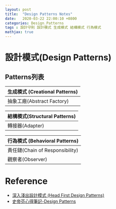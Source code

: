 ```yaml
---
layout: post
title:  "Design Patterns Notes"
date:   2020-03-22 22:00:10 +0800
categories: Design_Patterns
tags : 設計守則 設計模式 生成模式 結構模式 行為模式
mathjax: true
---
```

# 設計模式(Design Patterns)

## Patterns列表


| 生成模式 (Creational Patterns) | 
|  ----  |
|抽象工廠(Abstract Factory)|建立者(Builder)|工廠方法(Factory Method)|雛形(Prototype)|獨體(Singleton)|


|結構模式(Structural Patterns)|
|  ----  |
|轉接器(Adapter)|橋樑(Bridge)|合成(Composite)|裝飾者(Decorator)|表象(Facade)|繩量級(Flyweight)|代理人(Proxy)|


|行為模式 (Behavioral Patterns)|
|  ----  |
|責任鏈(Chain of Responsibility)|命令(Command)|翻譯者(Interpreter)|反覆器(Iterator)|居間協調者(Mediator)|助記物(Memento)|
|觀察者(Observer)|狀態(State)|策略(Strategy)|樣板方法(Template Method)|參觀者(Visitor)|



# Reference

* [深入淺出設計模式 (Head First Design Patterns)](https://www.tenlong.com.tw/products/9789867794529?list_name=srh)
* [史帝芬心得筆記-Design Patterns](https://sites.google.com/site/stevenattw/design-patterns)

